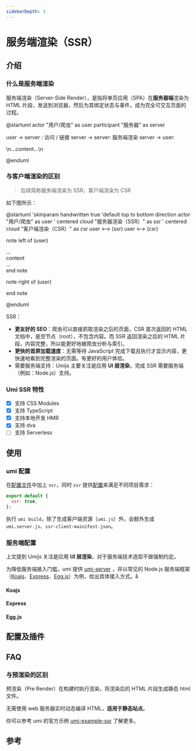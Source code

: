 ```yaml
---
sidebarDepth: 3
---
```


# 服务端渲染（SSR）

<Badge text="Support in 2.8.0+"/>

<!-- [[toc]] -->

## 介绍

### 什么是服务端渲染

服务端渲染（Server-Side Render），是指将单页应用（SPA）在**服务器端**渲染为 HTML 片段，发送到浏览器，然后为其绑定状态与事件，成为完全可交互页面的过程。

@startuml
actor "用户/爬虫" as user
participant "服务器" as server

user -> server : 访问 / 链接
server -> server: 服务端渲染
server -> user: <div id="root">\n...content...\n</div>

@enduml

### 与客户端渲染的区别

> 后续简称服务端渲染为 SSR，客户端渲染为 CSR

如下图所示：

@startuml
'skinparam handwritten true
'default
top to bottom direction
actor "用户/爬虫" as user
' centered
cloud "服务器渲染（SSR）" as ssr
' centered
cloud "客户端渲染（CSR）" as csr
user <--> (ssr)
user <--> (csr)

note left of (user)
  <div id="root">
    ...<div>content</div>...
  </div>
end note

note right of (user)
  <div id="root"></div>
end note

@enduml

SSR：

- **更友好的 SEO**：爬虫可以直接抓取渲染之后的页面，CSR 首次返回的 HTML 文档中，是空节点（root），不包含内容。而 SSR 返回渲染之后的 HTML 片段，内容完整，所以能更好地被爬虫分析与索引。
- **更快的首屏加载速度**：无需等待 JavaScript 完成下载且执行才显示内容，更快速地看到完整渲染的页面。有更好的用户体验。
- 需要服务端支持：Umijs 主要关注是应用 **UI 层渲染**，完成 SSR 需要服务端（例如：Node.js）支持。

### Umi SSR 特性

- [x] 支持 CSS Modules
- [x] 支持 TypeScript
- [x] 支持本地开发 HMR
- [x] 支持 dva
- [ ] 支持 Serverless

## 使用

### umi 配置

在[配置文件](/zh/guide/app-structure.html#src-app-js-ts)中加上 `ssr`，同时 `ssr` 提供[配置](/zh/config/#ssr)来满足不同项目需求：

```js
export default {
  ssr: true,
};
```

执行 `umi build`，除了生成客户端资源（`umi.js`）外，会额外生成 `umi.server.js`、`ssr-client-mainifest.json`。

### 服务端配置

上文提到 Umijs 关注是应用 **UI 层渲染**，对于服务端技术选型不做强制约定。

为降低服务端接入门槛，umi 提供 [umi-server](https://npmjs.com/package/umi-server) ，并以常见的 Node.js 服务端框架（[Koajs](https://koajs.com)、[Express](https://expressjs.com/)、[Egg.js](https://eggjs.org/)）为例，给出具体接入方式。å

#### Koajs

#### Express

#### Egg.js

## 配置及插件

## FAQ

### 与预渲染的区别
预渲染（Pre Render）在构建时执行渲染，将渲染后的 HTML 片段生成静态 html 文件。

无需使用 web 服务器实时动态编译 HTML，**适用于静态站点**。

你可以参考 umi 的官方示例 [umi-example-ssr](https://github.com/umijs/umi-example-ssr) 了解更多。

## 参考
